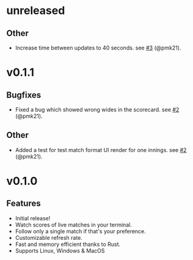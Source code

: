 # unreleased

## Other

* Increase time between updates to 40 seconds. see [#3](https://github.com/pmk21/cricket-rs/issues/3) (@pmk21).


# v0.1.1

## Bugfixes

* Fixed a bug which showed wrong wides in the scorecard. see [#2](https://github.com/pmk21/cricket-rs/pull/2) (@pmk21).

## Other

* Added a test for test match format UI render for one innings. see [#2](https://github.com/pmk21/cricket-rs/pull/2) (@pmk21).

# v0.1.0

## Features

* Initial release!
* Watch scores of live matches in your terminal.
* Follow only a single match if that's your preference.
* Customizable refresh rate.
* Fast and memory efficient thanks to Rust.
* Supports Linux, Windows & MacOS
